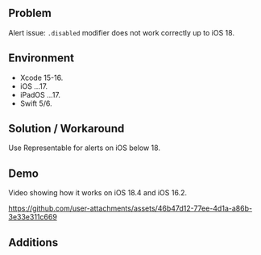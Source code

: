## Problem


Alert issue: `.disabled` modifier does not work correctly up to iOS 18.


## Environment


- Xcode 15-16.
- iOS ...17.
- iPadOS ...17.
- Swift 5/6.


## Solution / Workaround


Use Representable for alerts on iOS below 18.


## Demo


Video showing how it works on iOS 18.4 and iOS 16.2.


https://github.com/user-attachments/assets/46b47d12-77ee-4d1a-a86b-3e33e311c669


## Additions


